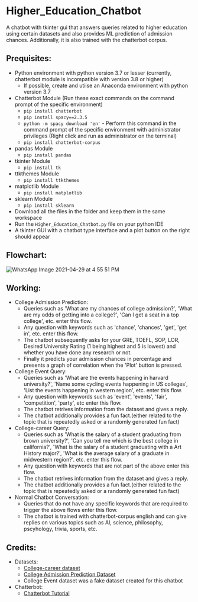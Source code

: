# Higher_Education_Chatbot
A chatbot with tkinter gui that answers queries related to higher education using certain datasets and also provides ML prediction of admission chances. Additionally, it is also trained with the chatterbot corpus.

## Prequisites:
- Python environment with python version 3.7 or lesser (currently, chatterbot module is incompatible with version 3.8 or higher)
  - If possible, create and utiise an Anaconda environment with python version 3.7
- Chatterbot Module (Run these exact commands on the command prompt of the specific environment)
  - `pip install chatterbot`
  - `pip install spacy==2.3.5`
  - `python -m spacy download 'en'` - Perform this command in the command prompt of the specific environment with administrator privileges (Right click and run as administrator on the terminal)
  - `pip install chatterbot-corpus`
- pandas Module
  - `pip install pandas`
- tkinter Module
  - `pip install tk`
- ttkthemes Module
  - `pip install ttkthemes`
- matplotlib Module
  - `pip install matplotlib`
- sklearn Module
  - `pip install sklearn`
- Download all the files in the folder and keep them in the same workspace
- Run the `Higher_Education_Chatbot.py` file on your python IDE
- A tkinter GUI with a chatbot type interface and a plot button on the right should appear

## Flowchart:
![WhatsApp Image 2021-04-29 at 4 55 51 PM](https://user-images.githubusercontent.com/45400093/116784572-9bd10700-aab2-11eb-966c-8a61545d4aef.jpeg)

## Working:
- College Admission Prediction:
  - Queries such as 'What are my chances of college admission?', 'What are my odds of getting into a college?', 'Can I get a seat in a top college', etc. enter this flow.
  - Any question with keywords such as 'chance', 'chances', 'get', 'get in', etc. enter this flow.
  - The chatbot subsequently asks for your GRE, TOEFL, SOP, LOR, Desired University Rating (1 being highest and 5 is lowest) and whether you have done any research or not.
  - Finally it predicts your admission chances in percentage and presents a graph of correlation when the 'Plot' button is pressed.
- College Event Query:
  - Queries such as 'What are the events happening in harvard university?', 'Name some cycling events happening in US colleges', 'List the events happening in western region', etc. enter this flow.
  - Any question with keywords such as 'event', 'events', 'fair', 'competition', 'party', etc enter this flow.
  - The chatbot retrives information from the dataset and gives a reply.
  - The chatbot additionally provides a fun fact.(either related to the topic that is repeatedly asked or a randomly generated fun fact)
- College-career Query:
  - Queries such as 'What is the salary of a student graduating from brown university?', 'Can you tell me which is the best college in california?', 'What is the salary of a student graduating with a Art History major?', 'What is the average salary of a graduate in midwestern region?'. etc. enter this flow.
  - Any question with keywords that are not part of the above enter this flow.
  - The chatbot retrives information from the dataset and gives a reply.
  - The chatbot additionally provides a fun fact.(either related to the topic that is repeatedly asked or a randomly generated fun fact)
- Normal Chatbot Conversation:
  - Queries that do not have any specific keywords that are required to trigger the above flows enter this flow.
  - The chatbot is trained with chatterbot-corpus english and can give replies on various topics such as AI, science, philosophy, pscyhology, trivia, sports, etc.

## Credits:
- Datasets:
  - [College-career dataset](https://www.kaggle.com/wsj/college-salaries)
  - [College Admission Prediction Dataset](https://www.kaggle.com/mohansacharya/graduate-admissions)
  - College Event dataset was a fake dataset created for this chatbot
- Chatterbot:
  - [Chatterbot Tutorial](https://chatterbot.readthedocs.io/en/stable/tutorial.html)

